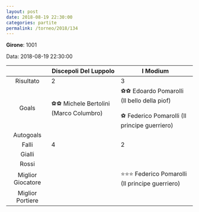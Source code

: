 ```yaml
---
layout: post
date: 2018-08-19 22:30:00
categories: partite
permalink: /torneo/2018/134
---
```

**Girone**: 1001

Data: 2018-08-19 22:30:00

| | Discepoli Del Luppolo | I Modium |
|:-----:|-----|-----|
Risultato|2|3
Goals|⚽⚽ Michele Bertolini (Marco Columbro)|⚽⚽ Edoardo Pomarolli (Il bello della piof)<br/><br/>⚽ Federico Pomarolli (Il principe guerriero)<br/>
Autogoals||
Falli|4|2
Gialli||
Rossi||
Miglior Giocatore||⭐⭐⭐ Federico Pomarolli (Il principe guerriero)<br/>
Miglior Portiere||